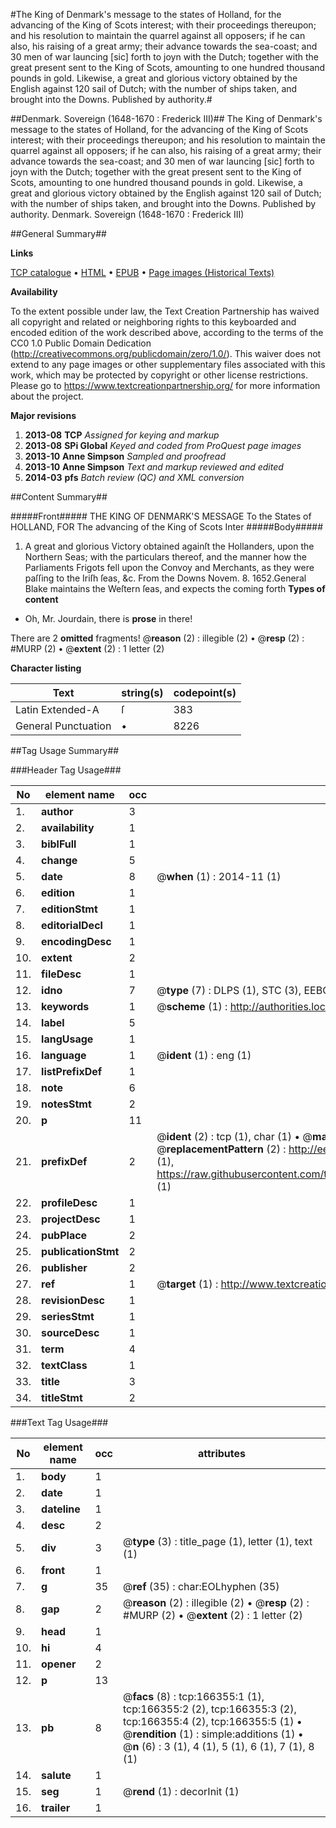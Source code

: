 #The King of Denmark's message to the states of Holland, for the advancing of the King of Scots interest; with their proceedings thereupon; and his resolution to maintain the quarrel against all opposers; if he can also, his raising of a great army; their advance towards the sea-coast; and 30 men of war launcing [sic] forth to joyn with the Dutch; together with the great present sent to the King of Scots, amounting to one hundred thousand pounds in gold. Likewise, a great and glorious victory obtained by the English against 120 sail of Dutch; with the number of ships taken, and brought into the Downs. Published by authority.#

##Denmark. Sovereign (1648-1670 : Frederick III)##
The King of Denmark's message to the states of Holland, for the advancing of the King of Scots interest; with their proceedings thereupon; and his resolution to maintain the quarrel against all opposers; if he can also, his raising of a great army; their advance towards the sea-coast; and 30 men of war launcing [sic] forth to joyn with the Dutch; together with the great present sent to the King of Scots, amounting to one hundred thousand pounds in gold. Likewise, a great and glorious victory obtained by the English against 120 sail of Dutch; with the number of ships taken, and brought into the Downs. Published by authority.
Denmark. Sovereign (1648-1670 : Frederick III)

##General Summary##

**Links**

[TCP catalogue](http://www.ota.ox.ac.uk/tcp/)  • 
[HTML](http://tei.it.ox.ac.uk/tcp/Texts-HTML/free/A84/A84883.html)  • 
[EPUB](http://tei.it.ox.ac.uk/tcp/Texts-EPUB/free/A84/A84883.epub) • 
[Page images (Historical Texts)](https://historicaltexts.jisc.ac.uk/eebo-99865888e)

**Availability**

To the extent possible under law, the Text Creation Partnership has waived all copyright and related or neighboring rights to this keyboarded and encoded edition of the work described above, according to the terms of the CC0 1.0 Public Domain Dedication (http://creativecommons.org/publicdomain/zero/1.0/). This waiver does not extend to any page images or other supplementary files associated with this work, which may be protected by copyright or other license restrictions. Please go to https://www.textcreationpartnership.org/ for more information about the project.

**Major revisions**

1. __2013-08__ __TCP__ *Assigned for keying and markup*
1. __2013-08__ __SPi Global__ *Keyed and coded from ProQuest page images*
1. __2013-10__ __Anne Simpson__ *Sampled and proofread*
1. __2013-10__ __Anne Simpson__ *Text and markup reviewed and edited*
1. __2014-03__ __pfs__ *Batch review (QC) and XML conversion*

##Content Summary##

#####Front#####
THE KING OF DENMARK'S MESSAGE To the States of HOLLAND, FOR The advancing of the King of Scots Inter
#####Body#####

1. A great and glorious Victory obtained againſt the Hollanders, upon the Northern Seas; with the particulars thereof, and the manner how the Parliaments Frigots fell upon the Convoy and Merchants, as they were paſſing to the Iriſh ſeas, &c.
From the Downs Novem. 8. 1652.General Blake maintains the Weſtern ſeas, and expects the coming forth
**Types of content**

  * Oh, Mr. Jourdain, there is **prose** in there!

There are 2 **omitted** fragments! 
 @__reason__ (2) : illegible (2)  •  @__resp__ (2) : #MURP (2)  •  @__extent__ (2) : 1 letter (2)

**Character listing**


|Text|string(s)|codepoint(s)|
|---|---|---|
|Latin Extended-A|ſ|383|
|General Punctuation|•|8226|

##Tag Usage Summary##

###Header Tag Usage###

|No|element name|occ|attributes|
|---|---|---|---|
|1.|__author__|3||
|2.|__availability__|1||
|3.|__biblFull__|1||
|4.|__change__|5||
|5.|__date__|8| @__when__ (1) : 2014-11 (1)|
|6.|__edition__|1||
|7.|__editionStmt__|1||
|8.|__editorialDecl__|1||
|9.|__encodingDesc__|1||
|10.|__extent__|2||
|11.|__fileDesc__|1||
|12.|__idno__|7| @__type__ (7) : DLPS (1), STC (3), EEBO-CITATION (1), PROQUEST (1), VID (1)|
|13.|__keywords__|1| @__scheme__ (1) : http://authorities.loc.gov/ (1)|
|14.|__label__|5||
|15.|__langUsage__|1||
|16.|__language__|1| @__ident__ (1) : eng (1)|
|17.|__listPrefixDef__|1||
|18.|__note__|6||
|19.|__notesStmt__|2||
|20.|__p__|11||
|21.|__prefixDef__|2| @__ident__ (2) : tcp (1), char (1)  •  @__matchPattern__ (2) : ([0-9\-]+):([0-9IVX]+) (1), (.+) (1)  •  @__replacementPattern__ (2) : http://eebo.chadwyck.com/downloadtiff?vid=$1&page=$2 (1), https://raw.githubusercontent.com/textcreationpartnership/Texts/master/tcpchars.xml#$1 (1)|
|22.|__profileDesc__|1||
|23.|__projectDesc__|1||
|24.|__pubPlace__|2||
|25.|__publicationStmt__|2||
|26.|__publisher__|2||
|27.|__ref__|1| @__target__ (1) : http://www.textcreationpartnership.org/docs/. (1)|
|28.|__revisionDesc__|1||
|29.|__seriesStmt__|1||
|30.|__sourceDesc__|1||
|31.|__term__|4||
|32.|__textClass__|1||
|33.|__title__|3||
|34.|__titleStmt__|2||


###Text Tag Usage###

|No|element name|occ|attributes|
|---|---|---|---|
|1.|__body__|1||
|2.|__date__|1||
|3.|__dateline__|1||
|4.|__desc__|2||
|5.|__div__|3| @__type__ (3) : title_page (1), letter (1), text (1)|
|6.|__front__|1||
|7.|__g__|35| @__ref__ (35) : char:EOLhyphen (35)|
|8.|__gap__|2| @__reason__ (2) : illegible (2)  •  @__resp__ (2) : #MURP (2)  •  @__extent__ (2) : 1 letter (2)|
|9.|__head__|1||
|10.|__hi__|4||
|11.|__opener__|2||
|12.|__p__|13||
|13.|__pb__|8| @__facs__ (8) : tcp:166355:1 (1), tcp:166355:2 (2), tcp:166355:3 (2), tcp:166355:4 (2), tcp:166355:5 (1)  •  @__rendition__ (1) : simple:additions (1)  •  @__n__ (6) : 3 (1), 4 (1), 5 (1), 6 (1), 7 (1), 8 (1)|
|14.|__salute__|1||
|15.|__seg__|1| @__rend__ (1) : decorInit (1)|
|16.|__trailer__|1||
